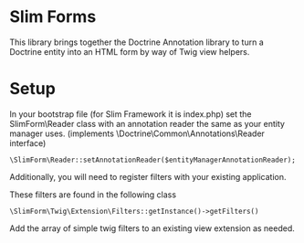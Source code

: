 Slim Forms
===

This library brings together the Doctrine Annotation library to turn a Doctrine entity into an HTML form by way of Twig view helpers.

Setup
===

In your bootstrap file (for Slim Framework it is index.php) set the SlimForm\Reader class with an annotation reader the same as your entity manager uses. (implements \Doctrine\Common\Annotations\Reader interface)

`\SlimForm\Reader::setAnnotationReader($entityManagerAnnotationReader);`

Additionally, you will need to register filters with your existing application.

These filters are found in the following class

`\SlimForm\Twig\Extension\Filters::getInstance()->getFilters()`

Add the array of simple twig filters to an existing view extension as needed.
